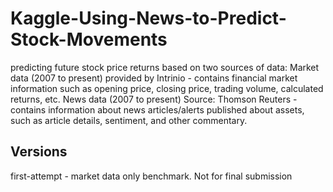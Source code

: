 # Kaggle-Using-News-to-Predict-Stock-Movements
predicting future stock price returns based on two sources of data:  Market data (2007 to present) provided by Intrinio - contains financial market information such as opening price, closing price, trading volume, calculated returns, etc. News data (2007 to present) Source: Thomson Reuters - contains information about news articles/alerts published about assets, such as article details, sentiment, and other commentary.

## Versions
first-attempt - market data only benchmark. Not for final submission
